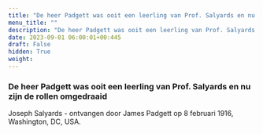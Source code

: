 ```yaml
---
title: "De heer Padgett was ooit een leerling van Prof. Salyards en nu zijn de rollen omgedraaid"
menu_title: ""
description: "De heer Padgett was ooit een leerling van Prof. Salyards en nu zijn de rollen omgedraaid"
date: 2023-09-01 06:00:01+00:445
draft: False
hidden: True
weight:
---
```

### De heer Padgett was ooit een leerling van Prof. Salyards en nu zijn de rollen omgedraaid

Joseph Salyards - ontvangen door James Padgett op 8 februari 1916, Washington, DC, USA.
